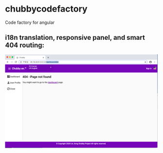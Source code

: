 # chubbycodefactory
Code factory for angular

## i18n translation, responsive panel, and smart 404 routing:
<p float="left";>
    <kbd><img src="https://github.com/songlin81/chubbycodefactory/blob/master/screens/1.png" alt="Img 1" width="500"/></kbd>
</p>
